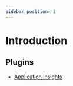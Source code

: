 ```yaml
---
sidebar_position: 1
---
```


# Introduction


## Plugins

* [Application Insights](/plugins/application-insights)